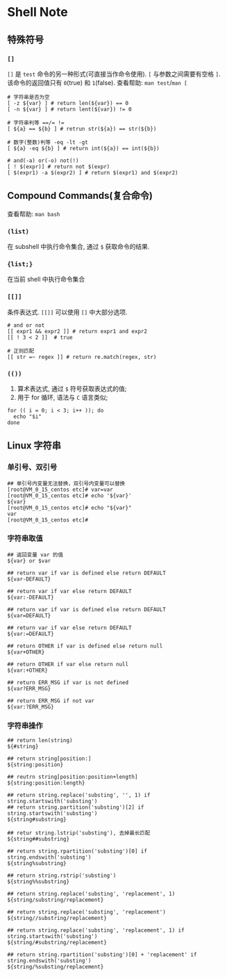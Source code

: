 # Shell Note

## 特殊符号

### `[]`

`[]` 是 `test` 命令的另一种形式(可直接当作命令使用). `[` 与参数之间需要有空格 `]`.
该命令的返回值只有 `0`(true) 和 `1`(false).
查看帮助: `man test`/`man [`

```shell
# 字符串是否为空
[ -z ${var} ] # return len(${var}) == 0
[ -n ${var} ] # return lent(${var}) != 0

# 字符串判等 ==/= !=
[ ${a} == ${b} ] # retrun str(${a}) == str(${b})

# 数字(整数)判等 -eq -lt -gt
[ ${a} -eq ${b} ] # return int(${a}) == int(${b})

# and(-a) or(-o) not(!)
[ ! $(expr)] # return not $(expr)
[ $(expr1) -a $(expr2) ] # return $(expr1) and $(expr2)
```

## Compound Commands(复合命令)

查看帮助: `man bash`

### `(list)`

在 subshell 中执行命令集合, 通过 `$` 获取命令的结果.

### `{list;}`

在当前 shell 中执行命令集合

### `[[]]`

条件表达式.
`[[]]` 可以使用 `[]` 中大部分选项.

```shell
# and or not
[[ expr1 && expr2 ]] # return expr1 and expr2
[[ ! 3 < 2 ]]  # true

# 正则匹配
[[ str =~ regex ]] # return re.match(regex, str)
```

### `(())`

1. 算术表达式, 通过 `$` 符号获取表达式的值;
2. 用于 for 循环, 语法与 `C` 语言类似;

```shell
for (( i = 0; i < 3; i++ )); do
  echo "$i"
done

```

## Linux 字符串

### 单引号、双引号

```shell
## 单引号内变量无法替换，双引号内变量可以替换
[root@VM_0_15_centos etc]# var=var
[root@VM_0_15_centos etc]# echo '${var}'
${var}
[root@VM_0_15_centos etc]# echo "${var}"
var
[root@VM_0_15_centos etc]#

```

### 字符串取值

```shell
## 返回变量 var 的值
${var} or $var

## return var if var is defined else return DEFAULT
${var-DEFAULT}

## return var if var else return DEFAULT
${var:-DEFAULT}

## return var if var is defined else return DEFAULT
${var=DEFAULT}

## return var if var else return DEFAULT
${var:=DEFAULT}

## return OTHER if var is defined else return null
${var+OTHER}

## return OTHER if var else return null
${var:+OTHER}

## return ERR_MSG if var is not defined
${var?ERR_MSG}

## return ERR_MSG if not var
${var:?ERR_MSG}
```

### 字符串操作

```shell
## return len(string)
${#string}

## return string[position:]
${string:position}

## reutrn string[position:position+length]
${string:position:length}

## return string.replace('substing', '', 1) if string.startswith('substing')
## return string.partition('substing')[2] if string.startswith('substing')
${string#substring}

## retur string.lstrip('substing'), 去掉最长匹配
${string##substring}

## return string.rpartition('substing')[0] if string.endswith('substing')
${string%substring}

## return string.rstrip('substing')
${string%%substring}

## return string.replace('substing', 'replacement', 1)
${string/substring/replacement}

## return string.replace('substing', 'replacement')
${string//substring/replacement}

## return string.replace('substing', 'replacement', 1) if string.startswith('substing')
${string/#substring/replacement}

## return string.rpartition('substing')[0] + 'replacement' if string.endswith('substing')
${string/%substing/replacement}

```
